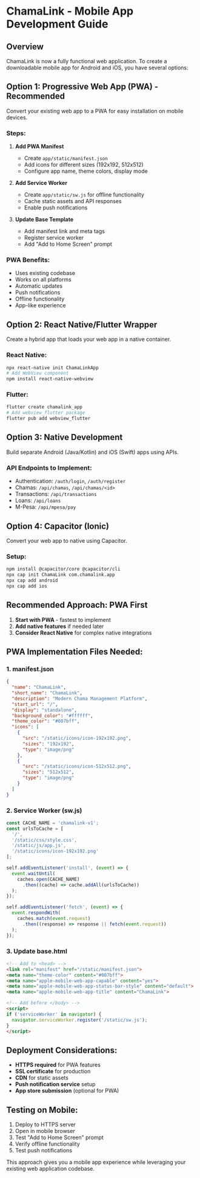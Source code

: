 # ChamaLink - Mobile App Development Guide

## Overview
ChamaLink is now a fully functional web application. To create a downloadable mobile app for Android and iOS, you have several options:

## Option 1: Progressive Web App (PWA) - Recommended
Convert your existing web app to a PWA for easy installation on mobile devices.

### Steps:
1. **Add PWA Manifest**
   - Create `app/static/manifest.json`
   - Add icons for different sizes (192x192, 512x512)
   - Configure app name, theme colors, display mode

2. **Add Service Worker**
   - Create `app/static/sw.js` for offline functionality
   - Cache static assets and API responses
   - Enable push notifications

3. **Update Base Template**
   - Add manifest link and meta tags
   - Register service worker
   - Add "Add to Home Screen" prompt

### PWA Benefits:
- Uses existing codebase
- Works on all platforms
- Automatic updates
- Push notifications
- Offline functionality
- App-like experience

## Option 2: React Native/Flutter Wrapper
Create a hybrid app that loads your web app in a native container.

### React Native:
```bash
npx react-native init ChamaLinkApp
# Add WebView component
npm install react-native-webview
```

### Flutter:
```bash
flutter create chamalink_app
# Add webview_flutter package
flutter pub add webview_flutter
```

## Option 3: Native Development
Build separate Android (Java/Kotlin) and iOS (Swift) apps using APIs.

### API Endpoints to Implement:
- Authentication: `/auth/login`, `/auth/register`
- Chamas: `/api/chamas`, `/api/chamas/<id>`
- Transactions: `/api/transactions`
- Loans: `/api/loans`
- M-Pesa: `/api/mpesa/pay`

## Option 4: Capacitor (Ionic)
Convert your web app to native using Capacitor.

### Setup:
```bash
npm install @capacitor/core @capacitor/cli
npx cap init ChamaLink com.chamalink.app
npx cap add android
npx cap add ios
```

## Recommended Approach: PWA First
1. **Start with PWA** - fastest to implement
2. **Add native features** if needed later
3. **Consider React Native** for complex native integrations

## PWA Implementation Files Needed:

### 1. manifest.json
```json
{
  "name": "ChamaLink",
  "short_name": "ChamaLink",
  "description": "Modern Chama Management Platform",
  "start_url": "/",
  "display": "standalone",
  "background_color": "#ffffff",
  "theme_color": "#007bff",
  "icons": [
    {
      "src": "/static/icons/icon-192x192.png",
      "sizes": "192x192",
      "type": "image/png"
    },
    {
      "src": "/static/icons/icon-512x512.png",
      "sizes": "512x512",
      "type": "image/png"
    }
  ]
}
```

### 2. Service Worker (sw.js)
```javascript
const CACHE_NAME = 'chamalink-v1';
const urlsToCache = [
  '/',
  '/static/css/style.css',
  '/static/js/app.js',
  '/static/icons/icon-192x192.png'
];

self.addEventListener('install', (event) => {
  event.waitUntil(
    caches.open(CACHE_NAME)
      .then((cache) => cache.addAll(urlsToCache))
  );
});

self.addEventListener('fetch', (event) => {
  event.respondWith(
    caches.match(event.request)
      .then((response) => response || fetch(event.request))
  );
});
```

### 3. Update base.html
```html
<!-- Add to <head> -->
<link rel="manifest" href="/static/manifest.json">
<meta name="theme-color" content="#007bff">
<meta name="apple-mobile-web-app-capable" content="yes">
<meta name="apple-mobile-web-app-status-bar-style" content="default">
<meta name="apple-mobile-web-app-title" content="ChamaLink">

<!-- Add before </body> -->
<script>
if ('serviceWorker' in navigator) {
  navigator.serviceWorker.register('/static/sw.js');
}
</script>
```

## Deployment Considerations:
- **HTTPS required** for PWA features
- **SSL certificate** for production
- **CDN** for static assets
- **Push notification service** setup
- **App store submission** (optional for PWA)

## Testing on Mobile:
1. Deploy to HTTPS server
2. Open in mobile browser
3. Test "Add to Home Screen" prompt
4. Verify offline functionality
5. Test push notifications

This approach gives you a mobile app experience while leveraging your existing web application codebase.

